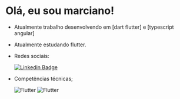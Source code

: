 # Olá, eu sou marciano!

- Atualmente trabalho desenvolvendo em [dart flutter] e [typescript angular]
- Atualmente estudando flutter.
- Redes sociais:

     [![Linkedin Badge](https://img.shields.io/badge/LinkedIn-0077B5?style=for-the-badge&logo=linkedin&logoColor=white)](https://br.linkedin.com/in/marciano-pereira-003a6619a?trk=public_profile_browsemap_profile-result-card_result-card_full-click)

- Competências técnicas;

     ![Flutter](https://img.shields.io/badge/Dart-0175C2?style=for-the-badge&logo=dart&logoColor=white)
     ![Flutter](https://img.shields.io/badge/Flutter-02569B?style=for-the-badge&logo=flutter&logoColor=white)
    
